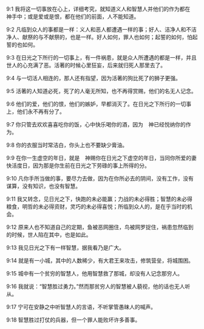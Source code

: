 <a id="1"></a>9:1  我将这一切事放在心上，详细考究，就知道义人和智慧人并他们的作为都在　神手中；或是爱或是恨，都在他们的前面，人不能知道。  

<a id="2"></a>9:2  凡临到众人的事都是一样：义人和恶人都遭遇一样的事；好人、洁净人和不洁净人、献祭的与不献祭的，也是一样。好人如何，罪人也如何；起誓的如何，怕起誓的也如何。  

<a id="3"></a>9:3  在日光之下所行的一切事上，有一件祸患，就是众人所遭遇的都是一样，并且世人的心充满了恶。活著的时候心里狂妄，后来就归死人那里去了。  

<a id="4"></a>9:4  与一切活人相连的，那人还有指望，因为活著的狗比死了的狮子更强。  

<a id="5"></a>9:5  活著的人知道必死，死了的人毫无所知，也不再得赏赐，他们的名无人记念。  

<a id="6"></a>9:6  他们的爱，他们的恨，他们的嫉妒，早都消灭了。在日光之下所行的一切事上，他们永不再有分了。  

<a id="7"></a>9:7  你只管去欢欢喜喜吃你的饭，心中快乐喝你的酒，因为　神已经悦纳你的作为。  

<a id="8"></a>9:8  你的衣服当时常洁白，你头上也不要缺少膏油。  

<a id="9"></a>9:9  在你一生虚空的年日，就是　神赐你在日光之下虚空的年日，当同你所爱的妻快活度日，因为那是你生前在日光之下劳碌的事上所得的分。  

<a id="10"></a>9:10  凡你手所当做的事，要尽力去做，因为在你所必去的阴间，没有工作，没有谋算，没有知识，也没有智慧。  

<a id="11"></a>9:11  我又转念，见日光之下，快跑的未必能赢；力战的未必得胜；智慧的未必得粮食，明哲的未必得资财，灵巧的未必得喜悦；所临到众人的，是在乎当时的机会。  

<a id="12"></a>9:12  原来人也不知道自己的定期，鱼被恶网圈住，鸟被网罗捉住，祸患忽然临到的时候，世人陷在其中，也是如此。  

<a id="13"></a>9:13  我见日光之下有一样智慧，据我看乃是广大。  

<a id="14"></a>9:14  就是有一小城，其中的人数稀少，有大君王来攻击，修筑营垒，将城围困。  

<a id="15"></a>9:15  城中有一个贫穷的智慧人，他用智慧救了那城，却没有人记念那穷人。  

<a id="16"></a>9:16  我就说：“智慧胜过勇力。”然而那贫穷人的智慧被人藐视，他的话也无人听从。  

<a id="17"></a>9:17  宁可在安静之中听智慧人的言语，不听掌管愚昧人的喊声。  

<a id="18"></a>9:18  智慧胜过打仗的兵器，但一个罪人能败坏许多善事。  
